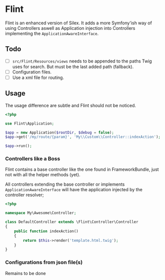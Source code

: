 Flint
=====

Flint is an enhanced version of Silex. It adds a more Symfony'ish way of using Controllers aswell as Application injection
into Controllers implementing the `ApplicationAwareInterface`.

Todo
----

- [ ] `src/Flint/Resources/views` needs to be appended to the paths Twig uses for search. But must be the last added path (fallback).
- [ ] Configuration files.
- [ ] Use a xml file for routing.

Usage
-----

The usage difference are subtle and Flint should not be noticed.

``` php
<?php

use Flint\Application;

$app = new Application($rootDir, $debug = false);
$app->get('/my/route/{param}', 'My\\Custom\\Controller::indexAction');

$app->run();
```

### Controllers like a Boss

Flint contains a base controller like the one found in FrameworkBundle, just not with all the helper
methods (yet).

All controllers extending the base controller or implements `ApplicationAwareInterface` will have the
application injected by the controller resolver;


``` php
<?php

namespace My\Awesome\Controller;

class DefaultController extends \Flint\Controller\Controller
{
    public function indexAction()
    {
        return $this->render('template.html.twig');
    }
}
```

### Configurations from json file(s)

Remains to be done
